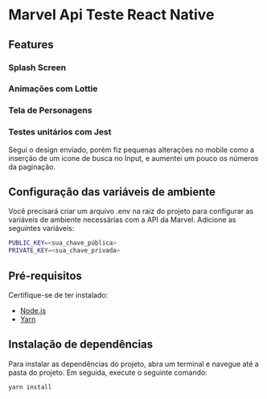 # Marvel Api Teste React Native
## Features

### Splash Screen
### Animações com Lottie

### Tela de Personagens
### Testes unitários com Jest

Segui o design enviado, porém fiz pequenas alterações no mobile como a inserção de um icone de busca no Input, e aumentei um pouco os números da paginação.

## Configuração das variáveis de ambiente

Você precisará criar um arquivo .env na raiz do projeto para configurar as variáveis de ambiente necessárias com a API da Marvel. Adicione as seguintes variáveis:

```bash
PUBLIC_KEY=<sua_chave_pública>
PRIVATE_KEY=<sua_chave_privada>
```

## Pré-requisitos

Certifique-se de ter instalado:

- [Node.js](https://nodejs.org/en/download/)
- [Yarn](https://yarnpkg.com/lang/en/docs/install/)

## Instalação de dependências

Para instalar as dependências do projeto, abra um terminal e navegue até a pasta do projeto. Em seguida, execute o seguinte comando:

```bash
yarn install
```
